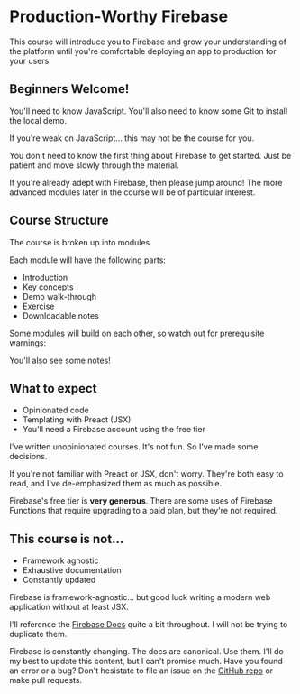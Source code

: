 # Production-Worthy Firebase

This course will introduce you to Firebase and grow your understanding of the platform until you're comfortable deploying an app to production for your users.

## Beginners Welcome!

You'll need to know JavaScript. You'll also need to know some Git to install the local demo.

If you're weak on JavaScript... this may not be the course for you.

You don't need to know the first thing about Firebase to get started. Just be patient and move slowly through the material.

If you're already adept with Firebase, then please jump around! The more advanced modules later in the course will be of particular interest.

## Course Structure

The course is broken up into modules.

Each module will have the following parts:

- Introduction
- Key concepts
- Demo walk-through
- Exercise
- Downloadable notes

Some modules will build on each other, so watch out for prerequisite warnings:



You'll also see some notes!

## What to expect

* Opinionated code
* Templating with Preact (JSX) 
* You'll need a Firebase account using the free tier

I've written unopinionated courses. It's not fun. So I've made some decisions.

If you're not familiar with Preact or JSX, don't worry. They're both easy to read, and I've de-emphasized them as much as possible.

Firebase's free tier is **very generous**. There are some uses of Firebase Functions that require upgrading to a paid plan, but they're not required.

## This course is not...

* Framework agnostic
* Exhaustive documentation
* Constantly updated

Firebase is framework-agnostic... but good luck writing a modern web application without at least JSX.

I'll reference the [Firebase Docs](https://firebase.google.com/docs/) quite a bit throughout. I will not be trying to duplicate them.

Firebase is constantly changing. The docs are canonical. Use them. I'll do my best to update this content, but I can't promise much. Have you found an error or a bug? Don't hesistate to file an issue on the [GitHub repo](https://github.com/how-to-firebase/tutorials) or make pull requests.
